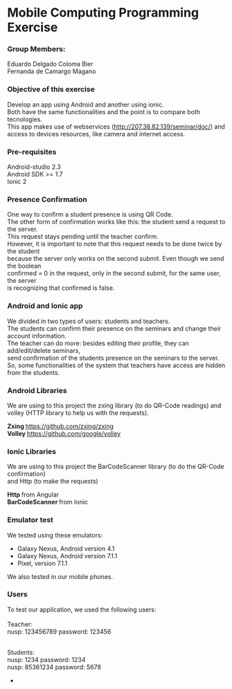 # Mobile Computing Programming Exercise

### Group Members:

Eduardo Delgado Coloma Bier <br>
Fernanda de Camargo Magano  <br>

### Objective of this exercise
Develop an app using Android and another using ionic. <br>
Both have the same functionalities and the point is to compare both tecnologies. <br>
This app makes use of webservices (http://207.38.82.139/seminar/doc/) and  <br> 
access to devices resources, like camera and internet access.

### Pre-requisites
Android-studio 2.3 <br>
Android SDK >= 1.7 <br>
Ionic 2 <br>


### Presence Confirmation

One way to confirm a student presence is using QR Code. <br>
The other form of confirmation works like this: the student send a request to the server. <br>
This request stays pending until the teacher confirm. <br>
However, it is important to note that this request needs to be done twice by the student <br>
because the server only works on the second submit. Even though we send the boolean <br>
confirmed = 0 in the request, only in the second submit, for the same user, the server <br>
is recognizing that confirmed is false. <br>


### Android and Ionic app
We divided in two types of users: students and teachers. <br>
The students can confirm their presence on the seminars and change their account information. <br>
The teacher can do more: besides editing their profile, they can add/edit/delete seminars, <br>
send confirmation of the students presence on the seminars to the server. <br>
So, some functionalities of the system that teachers have access are hidden from the students. <br>


### Android Libraries

We are using to this project the zxing library (to do QR-Code readings) and <br>
volley (HTTP library to help us with the requests). <br>

<b> Zxing  </b> https://github.com/zxing/zxing <br>
<b> Volley </b> https://github.com/google/volley <br>


### Ionic Libraries

We are using to this project the BarCodeScanner library (to do the QR-Code confirmation) <br>
and Http (to make the requests)

<b> Http </b> from Angular <br>
<b> BarCodeScanner </b> from Ionic <br>


### Emulator test

We tested using these emulators: <br>
- Galaxy Nexus, Android version 4.1 <br>
- Galaxy Nexus, Android version 7.1.1 <br>
- Pixel, version 7.1.1 <br>

We also tested in our mobile phones.


### Users 

To test our application, we used the following users: <br> <br>
Teacher: <br>
nusp: 123456789  password: 123456 <br> <br>

Students: <br>
nusp: 1234       password: 1234 <br>
nusp: 85361234   password: 5678 <br>

- 
